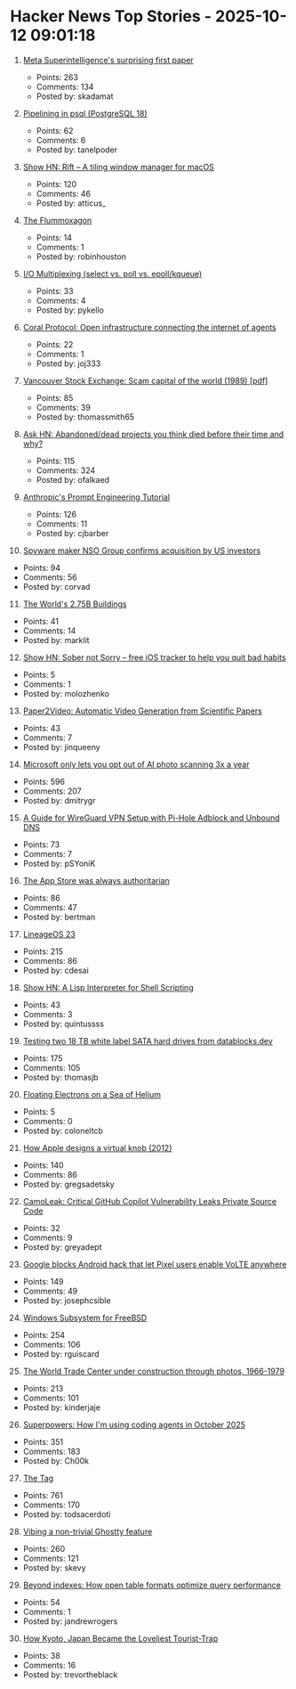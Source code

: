 # Hacker News Top Stories - 2025-10-12 09:01:18

1. [Meta Superintelligence's surprising first paper](https://paddedinputs.substack.com/p/meta-superintelligences-surprising)
   - Points: 263
   - Comments: 134
   - Posted by: skadamat

2. [Pipelining in psql (PostgreSQL 18)](https://postgresql.verite.pro/blog/2025/10/01/psql-pipeline.html)
   - Points: 62
   - Comments: 6
   - Posted by: tanelpoder

3. [Show HN: Rift – A tiling window manager for macOS](https://github.com/acsandmann/rift)
   - Points: 120
   - Comments: 46
   - Posted by: atticus_

4. [The Flummoxagon](https://n-e-r-v-o-u-s.com/blog/?p=9827)
   - Points: 14
   - Comments: 1
   - Posted by: robinhouston

5. [I/O Multiplexing (select vs. poll vs. epoll/kqueue)](https://nima101.github.io/io_multiplexing)
   - Points: 33
   - Comments: 4
   - Posted by: pykello

6. [Coral Protocol: Open infrastructure connecting the internet of agents](https://arxiv.org/abs/2505.00749)
   - Points: 22
   - Comments: 1
   - Posted by: joj333

7. [Vancouver Stock Exchange: Scam capital of the world (1989) [pdf]](https://scamcouver.wordpress.com/wp-content/uploads/2012/04/scam-capital.pdf)
   - Points: 85
   - Comments: 39
   - Posted by: thomassmith65

8. [Ask HN: Abandoned/dead projects you think died before their time and why?](undefined)
   - Points: 115
   - Comments: 324
   - Posted by: ofalkaed

9. [Anthropic's Prompt Engineering Tutorial](https://github.com/anthropics/prompt-eng-interactive-tutorial)
   - Points: 126
   - Comments: 11
   - Posted by: cjbarber

10. [Spyware maker NSO Group confirms acquisition by US investors](https://techcrunch.com/2025/10/10/spyware-maker-nso-group-confirms-acquisition-by-us-investors/)
   - Points: 94
   - Comments: 56
   - Posted by: corvad

11. [The World's 2.75B Buildings](https://tech.marksblogg.com/building-footprints-gba.html)
   - Points: 41
   - Comments: 14
   - Posted by: marklit

12. [Show HN: Sober not Sorry – free iOS tracker to help you quit bad habits](https://sobernotsorry.app/)
   - Points: 5
   - Comments: 1
   - Posted by: molozhenko

13. [Paper2Video: Automatic Video Generation from Scientific Papers](https://arxiv.org/abs/2510.05096)
   - Points: 43
   - Comments: 7
   - Posted by: jinqueeny

14. [Microsoft only lets you opt out of AI photo scanning 3x a year](https://hardware.slashdot.org/story/25/10/11/0238213/microsofts-onedrive-begins-testing-face-recognizing-ai-for-photos-for-some-preview-users)
   - Points: 596
   - Comments: 207
   - Posted by: dmitrygr

15. [A Guide for WireGuard VPN Setup with Pi-Hole Adblock and Unbound DNS](https://psyonik.tech/posts/a-guide-for-wireguard-vpn-setup-with-pi-hole-adblock-and-unbound-dns/)
   - Points: 73
   - Comments: 7
   - Posted by: pSYoniK

16. [The App Store was always authoritarian](https://infrequently.org/2025/10/the-app-store-was-always-authoritarian/)
   - Points: 86
   - Comments: 47
   - Posted by: bertman

17. [LineageOS 23](https://lineageos.org/Changelog-30/)
   - Points: 215
   - Comments: 86
   - Posted by: cdesai

18. [Show HN: A Lisp Interpreter for Shell Scripting](https://github.com/gue-ni/redstart)
   - Points: 43
   - Comments: 3
   - Posted by: quintussss

19. [Testing two 18 TB white label SATA hard drives from datablocks.dev](https://ounapuu.ee/posts/2025/10/06/datablocks-white-label-drives/)
   - Points: 175
   - Comments: 105
   - Posted by: thomasjb

20. [Floating Electrons on a Sea of Helium](https://arstechnica.com/science/2025/10/new-qubit-tech-traps-single-electrons-on-liquid-helium/)
   - Points: 5
   - Comments: 0
   - Posted by: coloneltcb

21. [How Apple designs a virtual knob (2012)](https://jherrm.github.io/knobs/)
   - Points: 140
   - Comments: 86
   - Posted by: gregsadetsky

22. [CamoLeak: Critical GitHub Copilot Vulnerability Leaks Private Source Code](https://www.legitsecurity.com/blog/camoleak-critical-github-copilot-vulnerability-leaks-private-source-code)
   - Points: 32
   - Comments: 9
   - Posted by: greyadept

23. [Google blocks Android hack that let Pixel users enable VoLTE anywhere](https://www.androidauthority.com/pixel-ims-broken-october-update-3606444/)
   - Points: 149
   - Comments: 49
   - Posted by: josephcsible

24. [Windows Subsystem for FreeBSD](https://github.com/BalajeS/WSL-For-FreeBSD)
   - Points: 254
   - Comments: 106
   - Posted by: rguiscard

25. [The World Trade Center under construction through photos, 1966-1979](https://rarehistoricalphotos.com/twin-towers-construction-photographs/)
   - Points: 213
   - Comments: 101
   - Posted by: kinderjaje

26. [Superpowers: How I'm using coding agents in October 2025](https://blog.fsck.com/2025/10/09/superpowers/)
   - Points: 351
   - Comments: 183
   - Posted by: Ch00k

27. [The <output> Tag](https://denodell.com/blog/html-best-kept-secret-output-tag)
   - Points: 761
   - Comments: 170
   - Posted by: todsacerdoti

28. [Vibing a non-trivial Ghostty feature](https://mitchellh.com/writing/non-trivial-vibing)
   - Points: 260
   - Comments: 121
   - Posted by: skevy

29. [Beyond indexes: How open table formats optimize query performance](https://jack-vanlightly.com/blog/2025/10/8/beyond-indexes-how-open-table-formats-optimize-query-performance)
   - Points: 54
   - Comments: 1
   - Posted by: jandrewrogers

30. [How Kyoto, Japan Became the Loveliest Tourist-Trap](https://nymag.com/intelligencer/article/kyoto-japan-tourism-attraction-travel-tourist-trap.html)
   - Points: 38
   - Comments: 16
   - Posted by: trevortheblack

